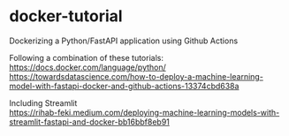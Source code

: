 # docker-tutorial
Dockerizing a Python/FastAPI application using Github Actions

Following a combination of these tutorials:  
https://docs.docker.com/language/python/  
https://towardsdatascience.com/how-to-deploy-a-machine-learning-model-with-fastapi-docker-and-github-actions-13374cbd638a

Including Streamlit  
https://rihab-feki.medium.com/deploying-machine-learning-models-with-streamlit-fastapi-and-docker-bb16bbf8eb91
